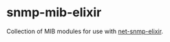 snmp-mib-elixir
=========

Collection of MIB modules for use with [net-snmp-elixir](https://github.com/jonnystorm/net-snmp-elixir).
